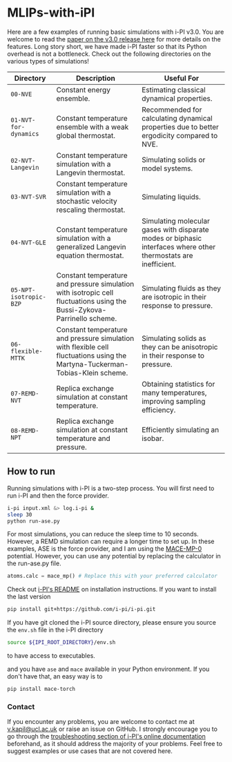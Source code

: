 # MLIPs-with-iPI
Here are a few examples of running basic simulations with i-PI v3.0. You are welcome to read the [paper on the v3.0 release here](https://doi.org/10.1063/5.0215869) for more details on the features. Long story short, we have made i-PI faster so that its Python overhead is not a bottleneck. Check out the following directories on the various types of simulations!

| Directory            | Description                                                                                                 | Useful For                                                                                  |
|----------------------|-------------------------------------------------------------------------------------------------------------|---------------------------------------------------------------------------------------------|
| `00-NVE`               | Constant energy ensemble.                                                                                   | Estimating classical dynamical properties.                                                  |
| `01-NVT-for-dynamics`  | Constant temperature ensemble with a weak global thermostat.                                                | Recommended for calculating dynamical properties due to better ergodicity compared to NVE.  |
| `02-NVT-Langevin`      | Constant temperature simulation with a Langevin thermostat.                                                 | Simulating solids or model systems.                                                         |
| `03-NVT-SVR`           | Constant temperature simulation with a stochastic velocity rescaling thermostat.                            | Simulating liquids.                                                                         |
| `04-NVT-GLE`           | Constant temperature simulation with a generalized Langevin equation thermostat.                            | Simulating molecular gases with disparate modes or biphasic interfaces where other thermostats are inefficient. |
| `05-NPT-isotropic-BZP` | Constant temperature and pressure simulation with isotropic cell fluctuations using the Bussi-Zykova-Parrinello scheme. | Simulating fluids as they are isotropic in their response to pressure.                                  |
| `06-flexible-MTTK`     | Constant temperature and pressure simulation with flexible cell fluctuations using the Martyna-Tuckerman-Tobias-Klein scheme. | Simulating solids as they can be anisotropic in their response to pressure.                                |
| `07-REMD-NVT`          | Replica exchange simulation at constant temperature.                                                        | Obtaining statistics for many temperatures, improving sampling efficiency.                  |
| `08-REMD-NPT`          | Replica exchange simulation at constant temperature and pressure.                                           | Efficiently simulating an isobar.                                                           |


## How to run

Running simulations with i-PI is a two-step process. You will first need to run i-PI and then the force provider. 
```bash
i-pi input.xml &> log.i-pi &
sleep 30
python run-ase.py
```
For most simulations, you can reduce the sleep time to 10 seconds. However, a REMD simulation can require a longer time to set up. In these examples, ASE is the force provider, and I am using the [MACE-MP-0](https://github.com/ACEsuit/mace-mp) potential. However, you can use any potential by replacing the calculator in the run-ase.py file. 

```python
atoms.calc = mace_mp() # Replace this with your preferred calculator 
```

Check out [i-PI's README]() on installation instructions. If you want to install the last version
```bash
pip install git+https://github.com/i-pi/i-pi.git
```

If you have git cloned the i-PI source directory, please ensure you source the `env.sh` file in the i-PI directory
```bash
source ${IPI_ROOT_DIRECTORY}/env.sh
```
to have access to executables.

and you have `ase` and `mace` available in your Python environment. If you don't have that, an easy way is to
```bash
pip install mace-torch
```

### Contact

If you encounter any problems, you are welcome to contact me at [v.kapil@ucl.ac.uk](v.kapil@ucl.ac.uk) or raise an issue on GitHub. I strongly encourage you to go through the [troubleshooting section of i-PI's online documentation](https://ipi-code.org/i-pi/troubleshooting.html) beforehand, as it should address the majority of your problems. Feel free to suggest examples or use cases that are not covered here. 



